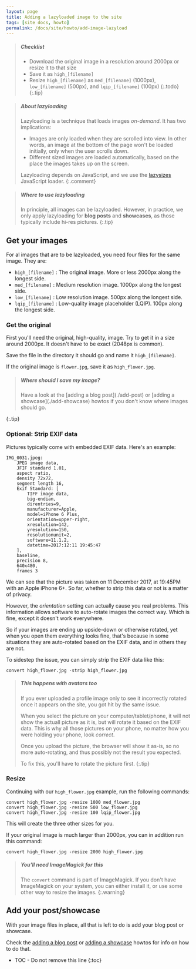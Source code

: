 ```yaml
---
layout: page
title: Adding a lazyloaded image to the site
tags: [site docs, howto]
permalink: /docs/site/howto/add-image-lazyload
---
```


> <h5>Checklist</h5>
> 
>   - Download the original image in a resolution around 2000px or resize it to that size
>   - Save it as `high_[filename]`
>   - Resize `high_[filename]` as  `med_[filename]` (1000px), `low_[filename]` (500px), and `lqip_[filename]` (100px)
> {:.todo}
{:.tip}

> <h5>About lazyloading</h5>
>
> Lazyloading is a technique that loads images _on-demand_. It has two implications:
>
> - Images are only loaded when they are scrolled into view. In other words, an image at the bottom of the page won't be loaded initially, only when the user scrolls down.
> - Different sized images are loaded automatically, based on the place the images takes up on the screen.
>
> Lazyloading depends on JavaScript, and we use the [lazysizes](https://github.com/aFarkas/lazysizes) JavaScript loader.
{:.comment}

> <h5>Where to use lazyloading</h5>
> 
> In principle, all images can be lazyloaded. However, in practice, we only apply lazyloading for **blog posts** and **showcases**, as those typically include hi-res pictures.
{:.tip}

## Get your images

For al images that are to be lazyloaded, you need four files for the same image. They are:

  - `high_[filename]` : The original image. More or less 2000px along the longest side.
  - `med_[filename]` : Medium resolution image. 1000px along the longest side.
  - `low_[filename]` : Low resolution image. 500px along the longest side.
  - `lqip_[filename]` : Low-quality image placeholder (LQIP). 100px along the longest side.

### Get the original

First you'll need the original, high-quality, image. Try to get it in a size around 2000px.
It doesn't have to be exact (2048px is common).

Save the file in the directory it should go and name it `high_[filename]`.

If the original image is `flower.jpg`, save it as `high_flower.jpg`.

> <h5>Where should I save my image?</h5>
> Have a look at the 
> [adding a blog post](./add-post) or [adding a showcase](./add-showcase) howtos if you don't know where images should go.
{:.tip}

### Optional: Strip EXIF data

Pictures typically come with embedded EXIF data. Here's an example:

```
IMG_0031.jpeg: 
    JPEG image data, 
    JFIF standard 1.01, 
    aspect ratio, 
    density 72x72, 
    segment length 16, 
    Exif Standard: [
        TIFF image data, 
        big-endian, 
        direntries=9, 
        manufacturer=Apple, 
        model=iPhone 6 Plus, 
        orientation=upper-right, 
        xresolution=142, 
        yresolution=150, 
        resolutionunit=2, 
        software=11.1.2, 
        datetime=2017:12:11 19:45:47
    ], 
    baseline, 
    precision 8, 
    640x480, 
    frames 3
```

We can see that the picture was taken on 11 December 2017, at 19:45PM with an Apple iPhone 6+.
So far, whether to strip this data or not is a matter of privacy.

However, the *orientation* setting can actually cause you real problems.
This information allows software to auto-rotate images the correct way.
Which is fine, except it doesn't work everywhere.

So if your images are ending up upside-down or otherwise rotated, yet when you open them
everything looks fine, that's because in some situations they are auto-rotated based on
the EXIF data, and in others they are not.

To sidestep the issue, you can simply strip the EXIF data like this:

```
convert high_flower.jpg -strip high_flower.jpg
```

> ##### This happens with avatars too
>
> If you ever uploaded a profile image only to see it incorrectly
> rotated once it appears on the site, you got hit by the same issue.
>
> When you select the picture on your computer/tablet/phone, it will
> not show the actuall picture as it is, but will rotate it based on the 
> EXIF data. This is why all those pictures on your phone, no matter how
> you were holding your phone, look *correct*.
>
> Once you upload the picture, the browser will show it as-is, so no more
> auto-rotating, and thus possibly not the result you expected.
>
> To fix this, you'll have to rotate the picture first.
{:.tip}

### Resize

Continuing with our `high_flower.jpg` example, run the following commands:

```
convert high_flower.jpg -resize 1000 med_flower.jpg
convert high_flower.jpg -resize 500 low_flower.jpg
convert high_flower.jpg -resize 100 lqip_flower.jpg
```

This will create the three other sizes for you.

If your original image is much larger than 2000px, you can in addition run this command:

```
convert high_flower.jpg -resize 2000 high_flower.jpg
```

> <h5>You'll need ImageMagick for this</h5>
>
> The `convert` command is part of ImageMagick. If you don't have ImageMagick on your system, you can 
> either install it, or use some other way to resize the images.
{:.warning}

## Add your post/showcase

With your image files in place, all that is left to do is add your blog post or showcase.

Check the [adding a blog post](./add-post) or [adding a showcase](./add-showcase) howtos for info on how to do that.

* TOC - Do not remove this line
{:toc}
